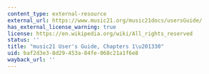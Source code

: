 ```yaml
---
content_type: external-resource
external_url: https://www.music21.org/music21docs/usersGuide/
has_external_license_warning: true
license: https://en.wikipedia.org/wiki/All_rights_reserved
status: ''
title: "music21 User's Guide, Chapters 1\u201330"
uid: baf2d3e3-8d29-453a-84fe-068c21a1f6e8
wayback_url: ''
---
```

